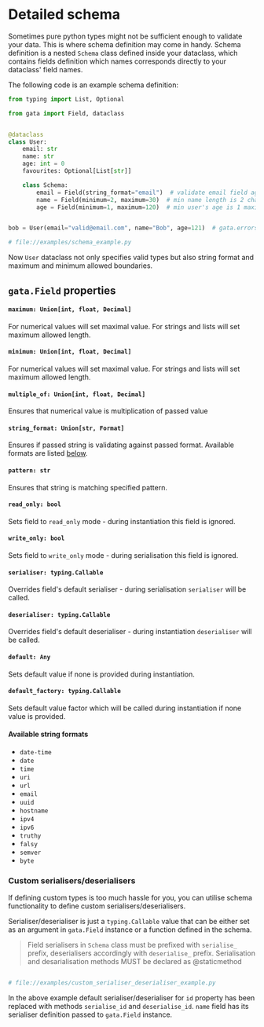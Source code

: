 # Detailed schema

Sometimes pure python types might not be sufficient enough to validate your data. This is
where schema definition may come in handy. Schema definition is a nested `Schema` class 
defined inside your dataclass, which contains fields definition which names corresponds directly
to your dataclass' field names.

The following code is an example schema definition:

```python
from typing import List, Optional

from gata import Field, dataclass


@dataclass
class User:
    email: str
    name: str
    age: int = 0
    favourites: Optional[List[str]]

    class Schema:
        email = Field(string_format="email")  # validate email field against email format
        name = Field(minimum=2, maximum=30)  # min name length is 2 characters
        age = Field(minimum=1, maximum=120)  # min user's age is 1 maximum is 120


bob = User(email="valid@email.com", name="Bob", age=121)  # gata.errors.FieldError: Field error `age`: Passed value must be lower than set maximum `120`

# file://examples/schema_example.py
```

Now `User` dataclass not only specifies valid types but also string format and maximum and minimum 
allowed boundaries.

## `gata.Field` properties

#### `maximum: Union[int, float, Decimal]`

For numerical values will set maximal value. For strings and lists will set maximum allowed length.

#### `minimum: Union[int, float, Decimal]`

For numerical values will set maximal value. For strings and lists will set maximum allowed length.

#### `multiple_of: Union[int, float, Decimal]`

Ensures that numerical value is multiplication of passed value

#### `string_format: Union[str, Format]`

Ensures if passed string is validating against passed format. Available formats are listed [below](#available-string-formats).

#### `pattern: str`

Ensures that string is matching specified pattern.

#### `read_only: bool`

Sets field to `read_only` mode - during instantiation this field is ignored.

#### `write_only: bool` 

Sets field to `write_only` mode - during serialisation this field is ignored.

#### `serialiser: typing.Callable` 

Overrides field's default serialiser - during serialisation `serialiser` will be called.  

#### `deserialiser: typing.Callable`

Overrides field's default deserialiser - during instantiation `deserialiser` will be called.

#### `default: Any`

Sets default value if none is provided during instantiation.

#### `default_factory: typing.Callable`

Sets default value factor which will be called during instantiation if none value is provided.

#### Available string formats
 - `date-time`
 - `date`
 - `time`
 - `uri`
 - `url`
 - `email`
 - `uuid`
 - `hostname`
 - `ipv4`
 - `ipv6`
 - `truthy`
 - `falsy`
 - `semver`
 - `byte`

### Custom serialisers/deserialisers

If defining custom types is too much hassle for you, you can utilise schema functionality to define custom
serialisers/deserialisers.

Serialiser/deserialiser is just a `typing.Callable` value that can be either set as an argument in `gata.Field` instance 
or a function defined in the schema.

> Field serialisers in `Schema` class must be prefixed with `serialise_` prefix, deserialisers accordingly with `deserialise_` prefix.
> Serialisation and desarialisation methods MUST be declared as @staticmethod

```python

# file://examples/custom_serialiser_deserialiser_example.py
```

In the above example default serialiser/deserialiser for `id` property has been replaced with methods `serialise_id` and
`deserialise_id`. `name` field has its serialiser definition passed to `gata.Field` instance.
